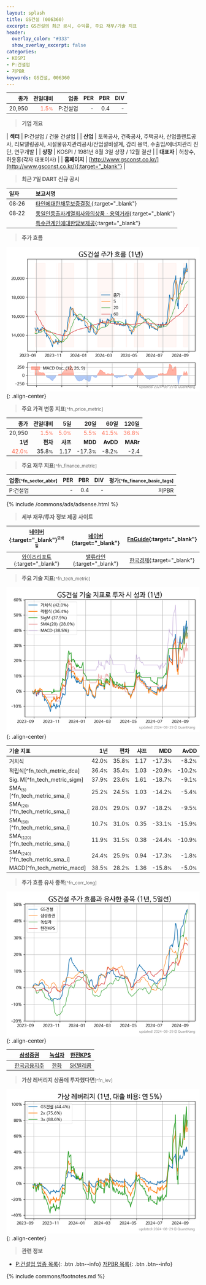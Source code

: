 ```yaml
---
layout: splash
title: GS건설 (006360)
excerpt: GS건설의 최근 공시, 수익률, 주요 재무/기술 지표
header:
  overlay_color: "#333"
  show_overlay_excerpt: false
categories:
- KOSPI
- P:건설업
- 저PBR
keywords: GS건설, 006360
---
```


| **종가** | **전일대비** | **업종** | **PER** | **PBR** | **DIV** |
| -------: | -----------: | -------: | ------: | ------: | ------: |
| 20,950 | <span style="color: tomato">1.5<small>%</small></span> | P:건설업 | - | 0.4 | - |

<!-- more -->


> **기업 개요**<a id="company"></a>

| <span style="white-space:nowrap;">**섹터**</span> | P:건설업 / 건물 건설업 |
| <span style="white-space:nowrap;">**산업**</span> | 토목공사, 건축공사, 주택공사, 산업플랜트공사, 리모델링공사, 시설물유지관리공사/산업설비설계, 감리 용역, 수출입/에너지관리 진단, 연구개발 |
| <span style="white-space:nowrap;">**상장**</span> | KOSPI / 1981년 8월 3일 상장 / 12월 결산 |
| <span style="white-space:nowrap;">**대표자**</span> | 허창수, 허윤홍(각자 대표이사) |
| <span style="white-space:nowrap;">**홈페이지**</span> | [http://www.gsconst.co.kr/](http://www.gsconst.co.kr/){:target="_blank"} |


> **최근 7일 DART 신규 공시**<a id="dart"></a>

| **일자** |      | **보고서명** |
| :------- | :--- | :----------- |
| 08&#x2011;26 | | [타인에대한채무보증결정              ](https://dart.fss.or.kr/dsaf001/main.do?rcpNo=20240826800347){:target="_blank"} |
| 08&#x2011;22 | | [동일인등출자계열회사와의상품ㆍ용역거래](https://dart.fss.or.kr/dsaf001/main.do?rcpNo=20240822000351){:target="_blank"} |
|  | | [특수관계인에대한담보제공](https://dart.fss.or.kr/dsaf001/main.do?rcpNo=20240822000333){:target="_blank"} |


> **주가 흐름**<a id="price"></a>

![006360](/stock/images/006360.png){: .align-center}


> **주요 가격 변동 지표**<small>[^fn_price_metric]</small>

| **종가** | **전일대비** | **5일** | **20일** | **60일** | **120일** |
| -------: | -----------: | ------: | -------: | -------: | --------: |
| 20,950 | <span style="color: tomato">1.5<small>%</small></span> | <span style="color: tomato">5.0<small>%</small></span> | <span style="color: tomato">5.5<small>%</small></span> | <span style="color: tomato">41.5<small>%</small></span> | <span style="color: tomato">36.8<small>%</small></span> |
| **1년** | **편차** | **샤프** | **MDD** | **AvDD** | **MARr** |
| <span style="color: tomato">42.0<small>%</small></span> | 35.8<small>%</small> | 1.17 | -17.3<small>%</small> | -8.2<small>%</small> | -2.4 |


> **주요 재무 지표**<small>[^fn_finance_metric]</small>

| **업종**<small>[^fn_sector_abbr]</small> | **PER** | **PBR** | **DIV** | **평가**<small>[^fn_finance_basic_tags]</small> |
| :--------------------------------------- | ------: | ------: | ------: | ----------------------------------------------: |
| P:건설업 | - | 0.4 | - | 저PBR |



{% include /commons/ads/adsense.html %}

> **세부 재무/투자 정보 제공 사이트**

| [네이버](https://m.stock.naver.com/domestic/stock/006360/finance/summary){:target="_blank"}<sup><small>모바일</small></sup> | [네이버](https://finance.naver.com/item/coinfo.naver?code=006360){:target="_blank"} | [FnGuide](https://comp.fnguide.com/SVO2/ASP/SVD_Invest.asp?gicode=A006360&MenuYn=Y){:target="_blank"} |
| :---: | :---: | :---: |
| [와이즈리포트](https://comp.wisereport.co.kr/company/c1040001.aspx?cmp_cd=006360){:target="_blank"} | [밸류라인](https://www.valueline.co.kr/finance/summary/006360){:target="_blank"} | [한국경제](https://markets.hankyung.com/stock/006360/financial-summary){:target="_blank"} |


> **주요 기술 지표**<small>[^fn_tech_metric]</small>


![006360](/stock/images/006360_tech.png){: .align-center}

| **기술 지표** | **1년** | **편차** | **샤프** | **MDD** | **AvDD** |
| :------------ | ------: | -----------: | -------: | ------: | -------: |
| 거치식 | 42.0<small>%</small> | 35.8<small>%</small> | 1.17 | -17.3<small>%</small> | -8.2<small>%</small> |
| 적립식[^fn_tech_metric_dca] | 36.4<small>%</small> | 35.4<small>%</small> | 1.03 | -20.9<small>%</small> | -10.2<small>%</small> |
| Sig. M[^fn_tech_metric_sigm] | 37.9<small>%</small> | 23.6<small>%</small> | 1.61 | -18.7<small>%</small> | -9.1<small>%</small> |
| SMA<small><sub>(5)</sub></small>[^fn_tech_metric_sma_i] | 25.2<small>%</small> | 24.5<small>%</small> | 1.03 | -14.2<small>%</small> | -5.4<small>%</small> |
| SMA<small><sub>(20)</sub></small>[^fn_tech_metric_sma_i] | 28.0<small>%</small> | 29.0<small>%</small> | 0.97 | -18.2<small>%</small> | -9.5<small>%</small> |
| SMA<small><sub>(60)</sub></small>[^fn_tech_metric_sma_i] | 10.7<small>%</small> | 31.0<small>%</small> | 0.35 | -33.1<small>%</small> | -15.9<small>%</small> |
| SMA<small><sub>(120)</sub></small>[^fn_tech_metric_sma_i] | 11.9<small>%</small> | 31.5<small>%</small> | 0.38 | -24.4<small>%</small> | -10.9<small>%</small> |
| SMA<small><sub>(240)</sub></small>[^fn_tech_metric_sma_i] | 24.4<small>%</small> | 25.9<small>%</small> | 0.94 | -17.3<small>%</small> | -1.8<small>%</small> |
| MACD[^fn_tech_metric_macd] | 38.5<small>%</small> | 28.2<small>%</small> | 1.36 | -15.8<small>%</small> | -5.0<small>%</small> |


> **주가 흐름 유사 종목**<a id="corr"></a><small>[^fn_corr_long]</small>

![006360](/stock/images/006360_corr.png){: .align-center}

|       | [삼성증권](/016360/) | [녹십자](/006280/) | [한전KPS](/051600/) |
| :---: | :------------------------------------: | :------------------------------------: | :------------------------------------: |
|       | [한국금융지주](/071050/) | [한화](/000880/) | [SK텔레콤](/017670/) |


> **가상 레버리지 상품에 투자했다면**<a id="2x"></a><small>[^fn_lev]</small>

![006360](/stock/images/006360_2x.png){: .align-center}


> **관련 정보**

- [P:건설업 업종 목록](/stats/sector/kospi_업종_건설업_종목/){: .btn .btn--info} [저PBR 목록](/fn/fn_low_pbr/){: .btn .btn--info}

{% include commons/footnotes.md %}